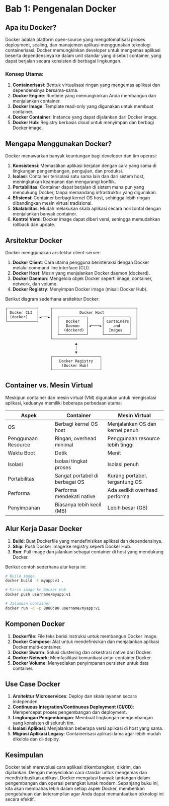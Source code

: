 # Bab 1: Pengenalan Docker

## Apa itu Docker?

Docker adalah platform open-source yang mengotomatisasi proses deployment, scaling, dan manajemen aplikasi menggunakan teknologi containerisasi. Docker memungkinkan developer untuk mengemas aplikasi beserta dependensinya ke dalam unit standar yang disebut container, yang dapat berjalan secara konsisten di berbagai lingkungan.

### Konsep Utama:

1. **Containerisasi**: Bentuk virtualisasi ringan yang mengemas aplikasi dan dependensinya bersama-sama.
2. **Docker Engine**: Runtime yang memungkinkan Anda membangun dan menjalankan container.
3. **Docker Image**: Template read-only yang digunakan untuk membuat container.
4. **Docker Container**: Instance yang dapat dijalankan dari Docker image.
5. **Docker Hub**: Registry berbasis cloud untuk menyimpan dan berbagi Docker image.

## Mengapa Menggunakan Docker?

Docker menawarkan banyak keuntungan bagi developer dan tim operasi:

1. **Konsistensi**: Memastikan aplikasi berjalan dengan cara yang sama di lingkungan pengembangan, pengujian, dan produksi.
2. **Isolasi**: Container terisolasi satu sama lain dan dari sistem host, meningkatkan keamanan dan mengurangi konflik.
3. **Portabilitas**: Container dapat berjalan di sistem mana pun yang mendukung Docker, tanpa memandang infrastruktur yang digunakan.
4. **Efisiensi**: Container berbagi kernel OS host, sehingga lebih ringan dibandingkan mesin virtual tradisional.
5. **Skalabilitas**: Mudah melakukan skala aplikasi secara horizontal dengan menjalankan banyak container.
6. **Kontrol Versi**: Docker image dapat diberi versi, sehingga memudahkan rollback dan update.

## Arsitektur Docker

Docker menggunakan arsitektur client-server:

1. **Docker Client**: Cara utama pengguna berinteraksi dengan Docker melalui command line interface (CLI).
2. **Docker Host**: Mesin yang menjalankan Docker daemon (dockerd).
3. **Docker Daemon**: Mengelola objek Docker seperti image, container, network, dan volume.
4. **Docker Registry**: Menyimpan Docker image (misal: Docker Hub).

Berikut diagram sederhana arsitektur Docker:

```
┌─────────────┐     ┌─────────────────────────────────────┐
│ Docker CLI  │     │            Docker Host              │
│ (docker)    │◄───►│  ┌────────────┐      ┌───────────┐  │
└─────────────┘     │  │   Docker   │      │ Containers│  │
                    │  │   Daemon   │◄────►│    and    │  │
                    │  │  (dockerd) │      │  Images   │  │
                    │  └────────────┘      └───────────┘  │
                    └─────────────────────────────────────┘
                               ▲
                               │
                               ▼
                    ┌─────────────────────┐
                    │   Docker Registry   │
                    │    (Docker Hub)     │
                    └─────────────────────┘
```

## Container vs. Mesin Virtual

Meskipun container dan mesin virtual (VM) digunakan untuk mengisolasi aplikasi, keduanya memiliki beberapa perbedaan utama:

| Aspek           | Container                              | Mesin Virtual                        |
|-----------------|----------------------------------------|--------------------------------------|
| OS              | Berbagi kernel OS host                 | Menjalankan OS dan kernel penuh      |
| Penggunaan Resource | Ringan, overhead minimal           | Penggunaan resource lebih tinggi     |
| Waktu Boot      | Detik                                  | Menit                                |
| Isolasi         | Isolasi tingkat proses                 | Isolasi penuh                        |
| Portabilitas    | Sangat portabel di berbagai OS         | Kurang portabel, tergantung OS       |
| Performa        | Performa mendekati native              | Ada sedikit overhead performa        |
| Penyimpanan     | Biasanya lebih kecil (MB)              | Lebih besar (GB)                     |

## Alur Kerja Dasar Docker

1. **Build**: Buat Dockerfile yang mendefinisikan aplikasi dan dependensinya.
2. **Ship**: Push Docker image ke registry seperti Docker Hub.
3. **Run**: Pull image dan jalankan sebagai container di host yang mendukung Docker.

Berikut contoh sederhana alur kerja ini:

```bash
# Build image
docker build -t myapp:v1 .

# Kirim image ke Docker Hub
docker push username/myapp:v1

# Jalankan container
docker run -d -p 8080:80 username/myapp:v1
```

## Komponen Docker

1. **Dockerfile**: File teks berisi instruksi untuk membangun Docker image.
2. **Docker Compose**: Alat untuk mendefinisikan dan menjalankan aplikasi Docker multi-container.
3. **Docker Swarm**: Solusi clustering dan orkestrasi native dari Docker.
4. **Docker Network**: Memfasilitasi komunikasi antar container Docker.
5. **Docker Volume**: Menyediakan penyimpanan persisten untuk data container.

## Use Case Docker

1. **Arsitektur Microservices**: Deploy dan skala layanan secara independen.
2. **Continuous Integration/Continuous Deployment (CI/CD)**: Mempercepat proses pengembangan dan deployment.
3. **Lingkungan Pengembangan**: Membuat lingkungan pengembangan yang konsisten di seluruh tim.
4. **Isolasi Aplikasi**: Menjalankan beberapa versi aplikasi di host yang sama.
5. **Migrasi Aplikasi Legacy**: Containerisasi aplikasi lama agar lebih mudah dikelola dan di-deploy.

## Kesimpulan

Docker telah merevolusi cara aplikasi dikembangkan, dikirim, dan dijalankan. Dengan menyediakan cara standar untuk mengemas dan mendistribusikan aplikasi, Docker mengatasi banyak tantangan dalam pengembangan dan operasi perangkat lunak modern. Sepanjang buku ini, kita akan membahas lebih dalam setiap aspek Docker, memberikan pengetahuan dan keterampilan agar Anda dapat memanfaatkan teknologi ini secara efektif.
